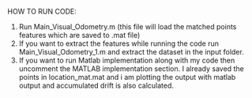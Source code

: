 HOW TO RUN CODE:

1) Run Main_Visual_Odometry.m (this file will load the matched points features which are saved to .mat file)
2) If you want to extract the features while running the code run Main_Visual_Odometry_1.m and extract the dataset in the input folder.
3) If you want to run Matlab implementation along with my code then uncomment the MATLAB implementation section. I already saved the points in location_mat.mat and i am plotting the output with matlab output and accumulated drift is also calculated.
